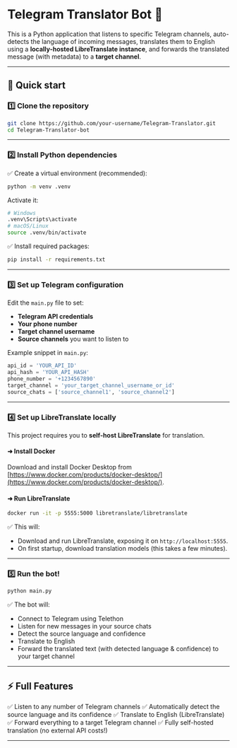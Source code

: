 # Telegram Translator Bot 🤖

This is a Python application that listens to specific Telegram channels, auto-detects the language of incoming messages, translates them to English using a **locally-hosted LibreTranslate instance**, and forwards the translated message (with metadata) to a **target channel**.

---

## 🚀 Quick start

### 1️⃣ Clone the repository

```bash
git clone https://github.com/your-username/Telegram-Translator.git
cd Telegram-Translator-bot
````

---

### 2️⃣ Install Python dependencies

✅ Create a virtual environment (recommended):

```bash
python -m venv .venv
```

Activate it:

```bash
# Windows
.venv\Scripts\activate
# macOS/Linux
source .venv/bin/activate
```

✅ Install required packages:

```bash
pip install -r requirements.txt
```

---

### 3️⃣ Set up Telegram configuration

Edit the `main.py` file to set:

* **Telegram API credentials**
* **Your phone number**
* **Target channel username**
* **Source channels** you want to listen to

Example snippet in `main.py`:

```python
api_id = 'YOUR_API_ID'
api_hash = 'YOUR_API_HASH'
phone_number = '+1234567890'
target_channel = 'your_target_channel_username_or_id'
source_chats = ['source_channel1', 'source_channel2']
```

---

### 4️⃣ Set up LibreTranslate locally

This project requires you to **self-host LibreTranslate** for translation.

#### ➜ Install Docker

Download and install Docker Desktop from [https://www.docker.com/products/docker-desktop/](https://www.docker.com/products/docker-desktop/).

#### ➜ Run LibreTranslate

```bash
docker run -it -p 5555:5000 libretranslate/libretranslate
```

✅ This will:

* Download and run LibreTranslate, exposing it on `http://localhost:5555`.
* On first startup, download translation models (this takes a few minutes).

---

### 5️⃣ Run the bot!

```bash
python main.py
```

✅ The bot will:

* Connect to Telegram using Telethon
* Listen for new messages in your source chats
* Detect the source language and confidence
* Translate to English
* Forward the translated text (with detected language & confidence) to your target channel

---

## ⚡ Full Features

✅ Listen to any number of Telegram channels
✅ Automatically detect the source language and its confidence
✅ Translate to English (LibreTranslate)
✅ Forward everything to a target Telegram channel
✅ Fully self-hosted translation (no external API costs!)

---
